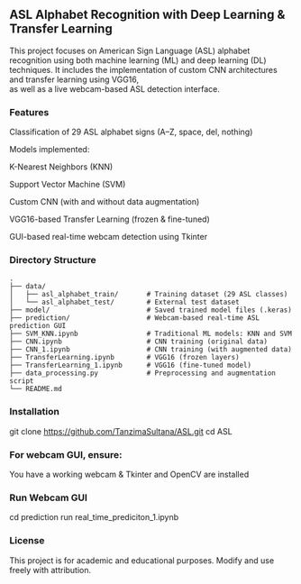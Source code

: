 
## ASL Alphabet Recognition with Deep Learning & Transfer Learning ##

This project focuses on American Sign Language (ASL) alphabet recognition using both machine learning (ML) and deep
learning (DL) techniques.  It includes the implementation of custom CNN architectures and transfer learning using VGG16,  
as well as a live webcam-based ASL detection interface.

### Features
Classification of 29 ASL alphabet signs (A–Z, space, del, nothing)

Models implemented:

K-Nearest Neighbors (KNN)

Support Vector Machine (SVM)

Custom CNN (with and without data augmentation)

VGG16-based Transfer Learning (frozen & fine-tuned)

GUI-based real-time webcam detection using Tkinter

### Directory Structure

```text
.
├── data/
│   ├── asl_alphabet_train/       # Training dataset (29 ASL classes)
│   └── asl_alphabet_test/        # External test dataset
├── model/                        # Saved trained model files (.keras)
├── prediction/                   # Webcam-based real-time ASL prediction GUI
├── SVM_KNN.ipynb                 # Traditional ML models: KNN and SVM
├── CNN.ipynb                     # CNN training (original data)
├── CNN_1.ipynb                   # CNN training (with augmented data)
├── TransferLearning.ipynb        # VGG16 (frozen layers)
├── TransferLearning_1.ipynb      # VGG16 (fine-tuned model)
├── data_processing.py            # Preprocessing and augmentation script
└── README.md
```

### Installation

git clone https://github.com/TanzimaSultana/ASL.git
cd ASL

### For webcam GUI, ensure:

You have a working webcam & Tkinter and OpenCV are installed

### Run Webcam GUI

cd prediction
run real_time_prediciton_1.ipynb

### License
This project is for academic and educational purposes. Modify and use freely with attribution.

